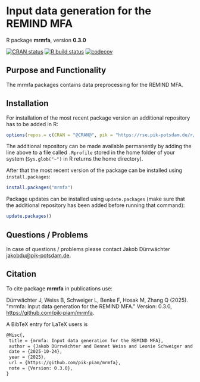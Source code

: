 # Input data generation for the REMIND MFA

R package **mrmfa**, version **0.3.0**

[![CRAN status](https://www.r-pkg.org/badges/version/mrmfa)](https://cran.r-project.org/package=mrmfa) [![R build status](https://github.com/pik-piam/mrmfa/workflows/check/badge.svg)](https://github.com/pik-piam/mrmfa/actions) [![codecov](https://codecov.io/gh/pik-piam/mrmfa/branch/master/graph/badge.svg)](https://app.codecov.io/gh/pik-piam/mrmfa) 

## Purpose and Functionality

The mrmfa packages contains data preprocessing for the REMIND MFA.


## Installation

For installation of the most recent package version an additional repository has to be added in R:

```r
options(repos = c(CRAN = "@CRAN@", pik = "https://rse.pik-potsdam.de/r/packages"))
```
The additional repository can be made available permanently by adding the line above to a file called `.Rprofile` stored in the home folder of your system (`Sys.glob("~")` in R returns the home directory).

After that the most recent version of the package can be installed using `install.packages`:

```r 
install.packages("mrmfa")
```

Package updates can be installed using `update.packages` (make sure that the additional repository has been added before running that command):

```r 
update.packages()
```

## Questions / Problems

In case of questions / problems please contact Jakob Dürrwächter <jakobdu@pik-potsdam.de>.

## Citation

To cite package **mrmfa** in publications use:

Dürrwächter J, Weiss B, Schweiger L, Benke F, Hosak M, Zhang Q (2025). "mrmfa: Input data generation for the REMIND MFA." Version: 0.3.0, <https://github.com/pik-piam/mrmfa>.

A BibTeX entry for LaTeX users is

 ```latex
@Misc{,
  title = {mrmfa: Input data generation for the REMIND MFA},
  author = {Jakob Dürrwächter and Bennet Weiss and Leonie Schweiger and Falk Benke and Merlin Jo Hosak and Qianzhi Zhang},
  date = {2025-10-24},
  year = {2025},
  url = {https://github.com/pik-piam/mrmfa},
  note = {Version: 0.3.0},
}
```
